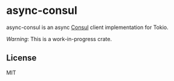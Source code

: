 # async-consul
async-consul is an async [Consul](https://consul.io) client implementation for Tokio.

*Warning*: This is a work-in-progress crate.

## License
MIT